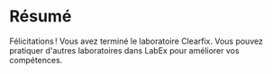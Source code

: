 # Résumé

Félicitations ! Vous avez terminé le laboratoire Clearfix. Vous pouvez pratiquer d'autres laboratoires dans LabEx pour améliorer vos compétences.
